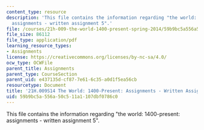 ```yaml
---
content_type: resource
description: 'This file contains the information regarding "the world: 1400-present:
  assignments - written assignment 5".'
file: /courses/21h-009-the-world-1400-present-spring-2014/59b9bc5a556a50c511a1107dbf0786c0_MIT21H_009S14_WrittenAsgn5.pdf
file_size: 86112
file_type: application/pdf
learning_resource_types:
- Assignments
license: https://creativecommons.org/licenses/by-nc-sa/4.0/
ocw_type: OCWFile
parent_title: Assignments
parent_type: CourseSection
parent_uid: e437135d-cf87-7e61-6c35-a0d1f5ea56cb
resourcetype: Document
title: '21H.009S14 The World: 1400-Present: Assignments - Written Assignment 5'
uid: 59b9bc5a-556a-50c5-11a1-107dbf0786c0
---
```

This file contains the information regarding "the world: 1400-present: assignments - written assignment 5".